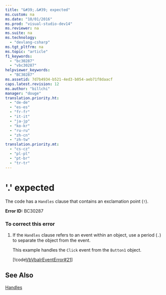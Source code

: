 ```yaml
---
title: "&#39;.&#39; expected"
ms.custom: na
ms.date: "10/01/2016"
ms.prod: "visual-studio-dev14"
ms.reviewer: na
ms.suite: na
ms.technology: 
  - "devlang-csharp"
ms.tgt_pltfrm: na
ms.topic: "article"
f1_keywords: 
  - "bc30287"
  - "vbc30287"
helpviewer_keywords: 
  - "BC30287"
ms.assetid: 7d7b4934-b521-4ed3-b054-aeb71f8daacf
caps.latest.revision: 12
ms.author: "billchi"
manager: "douge"
translation.priority.ht: 
  - "de-de"
  - "es-es"
  - "fr-fr"
  - "it-it"
  - "ja-jp"
  - "ko-kr"
  - "ru-ru"
  - "zh-cn"
  - "zh-tw"
translation.priority.mt: 
  - "cs-cz"
  - "pl-pl"
  - "pt-br"
  - "tr-tr"
---
```

# &#39;.&#39; expected
The code has a `Handles` clause that contains an exclamation point (`!`).  
  
 **Error ID:** BC30287  
  
### To correct this error  
  
1.  If the `Handles` clause refers to an event within an object, use a period (`.`) to separate the object from the event.  
  
     This example handles the `Click` event from the `Button1` object.  
  
     [!code[VbVbalrEventError#21](../misc/codesnippet/VisualBasic/-.--expected_1.vb)]  
  
## See Also  
 [Handles](../Topic/Handles%20Clause%20\(Visual%20Basic\).md)